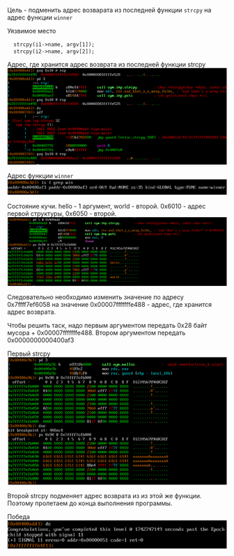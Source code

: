 Цель - подменить адрес возварата из последней функции `strcpy` на адрес функции `winner`

Уязвимое место 
```
  strcpy(i1->name, argv[1]);
  strcpy(i2->name, argv[2]);
```

Адрес, где хранится адрес возврата из последней функции strcpy
![alt text](../images/heap-one/1.png)

Адрес функции `winner`
![alt text](../images/heap-one/2.png)

Состояние кучи. hello - 1 аргумент, world - второй. 0x6010 - адрес первой структуры, 0x6050 - второй.
![alt text](../images/heap-one/3.png)

Следовательно необходимо изменить значение по адресу 0x7ffff7ef6058 на значение 0x00007fffffffe488 - адрес, где хранится адрес возврата.

Чтобы решить таск, надо первым аргументом передать 0x28 байт мусора + 0x00007fffffffe488. Втором аргументом передать 0x0000000000400af3

Первый strcpy
![alt text](../images/heap-one/4.png)

Второй strcpy подменяет адрес возврата из из этой же функции. Поэтому пролетаем до конца выполнения программы.

Победа\
![alt text](../images/heap-one/5.png)
